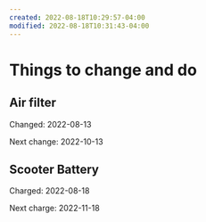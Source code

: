 ```yaml
---
created: 2022-08-18T10:29:57-04:00
modified: 2022-08-18T10:31:43-04:00
---
```


# Things to change and do

## Air filter

Changed: 2022-08-13

Next change: 2022-10-13


## Scooter Battery

Charged: 2022-08-18

Next charge: 2022-11-18
